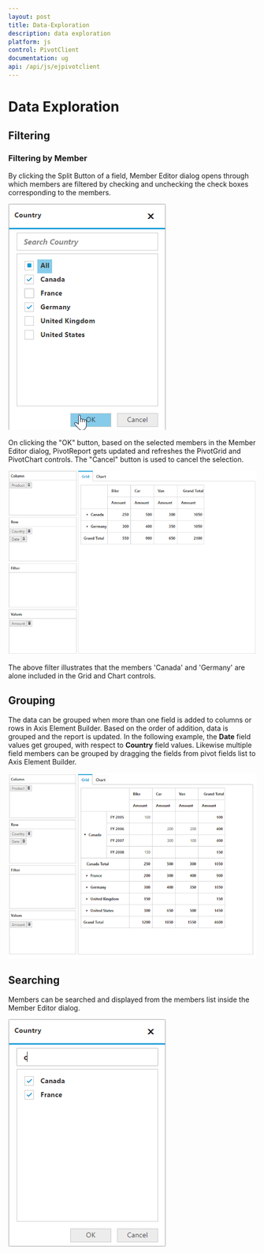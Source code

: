 ```yaml
---
layout: post
title: Data-Exploration
description: data exploration
platform: js
control: PivotClient
documentation: ug 
api: /api/js/ejpivotclient
---
```


# Data Exploration

## Filtering

### Filtering by Member

By clicking the Split Button of a field, Member Editor dialog opens through which members are filtered by checking and unchecking the check boxes corresponding to the members.  

![](Data-Exploration_images/relational-filterbymember.png)

On clicking the "OK" button, based on the selected members in the Member Editor dialog, PivotReport gets updated and refreshes the PivotGrid and PivotChart controls.  The "Cancel" button is used to cancel the selection.

![](Data-Exploration_images/relational-filter-grouping.png) 

The above filter illustrates that the members 'Canada' and 'Germany' are alone included in the Grid and Chart controls.

## Grouping

The data can be grouped when more than one field is added to columns or rows in Axis Element Builder.  Based on the order of addition, data is grouped and the report is updated. In the following example, the **Date** field values get grouped, with respect to **Country** field values.  Likewise multiple field members can be grouped by dragging the fields from pivot fields list to Axis Element Builder.

![](Data-Exploration_images/relational-grouping.png)

## Searching

Members can be searched and displayed from the members list inside the Member Editor dialog.

![](Data-Exploration_images/relational-search-grouping.png)